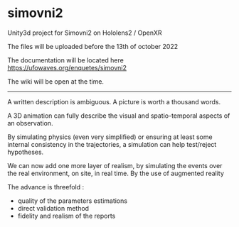 # simovni2
Unity3d project for Simovni2 on Hololens2 / OpenXR

The files will be uploaded before the 13th of october 2022

The documentation will be located here
https://ufowaves.org/enquetes/simovni2

The wiki will be open at the time.

----

A written description is ambiguous. A picture is worth a thousand words. 

A 3D animation can fully describe the visual and spatio-temporal aspects of an observation. 

By simulating physics (even very simplified) or ensuring at least some internal consistency in the trajectories, a simulation can help test/reject hypotheses.

We can now add one more layer of realism, by simulating the events over the real environment, on site, in real time. By the use of augmented reality

The advance is threefold : 
  * quality of the parameters estimations
  * direct validation method
  * fidelity and realism of the reports  
